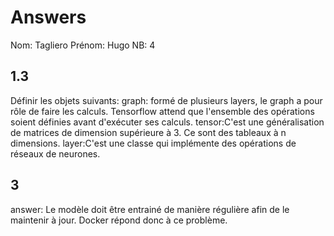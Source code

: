 # Answers

Nom: Tagliero
Prénom: Hugo
NB: 4

## 1.3 
Définir les objets suivants:
graph: formé de plusieurs layers, le graph a pour rôle de faire les calculs. Tensorflow attend que l'ensemble des opérations soient définies avant d'exécuter ses calculs. 
tensor:C'est une généralisation de matrices de dimension supérieure à 3. Ce sont des tableaux à n dimensions.
layer:C'est une classe qui implémente des opérations de réseaux de neurones.

## 3
answer:  Le modèle doit être entrainé de manière régulière afin de le maintenir à jour. Docker répond donc à ce problème.



